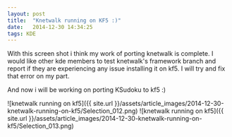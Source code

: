 ```yaml
---
layout: post
title:  "Knetwalk running on KF5 :)"
date:   2014-12-30 14:34:25
tags: KDE
---
```

With this screen shot i think my work of porting knetwalk is complete. I would like other kde members to test knetwalk's framework branch and report if they are experiencing any issue installing it on kf5. I will try and fix that error on my part.

And now i will be working on porting KSudoku to kf5 :)

![knetwalk running on kf5]({{ site.url }}/assets/article_images/2014-12-30-knetwalk-running-on-kf5/Selection_012.png)
![knetwalk running on kf5]({{ site.url }}/assets/article_images/2014-12-30-knetwalk-running-on-kf5/Selection_013.png)
